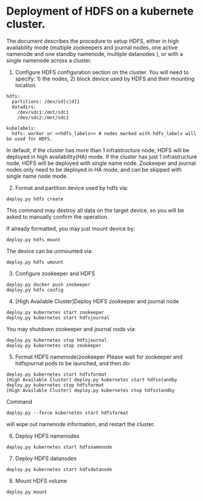 # Deployment of HDFS on a kubernete cluster. 

The document describes the procedure to setup HDFS, either in high availability mode (multiple zookeepers and journal nodes, one active namenode and one standby namenode, multiple datanodes ), or with a single namenode across a cluster. 

1. Configure HDFS configuration section on the cluster. 
  You will need to specify: 1) the nodes, 2) block device used by HDFS and their mounting location. 
  
  ```
  hdfs:
    partitions: /dev/sd[c|d]1
    datadirs:
      /dev/sdc1:/mnt/sdc1
      /dev/sdc2:/mnt/sdc2

  kubelabels:
    hdfs: worker or <<hdfs_labels>> # nodes marked with hdfs_labels will be used for HDFS. 
  ```
  In default, if the cluster has more than 1 infrastructure node, HDFS will be deployed in high availability(HA) mode. If the cluster has just 1 infrastructure node, HDFS will be deployed with single name node. Zookeeper and journal nodes only need to be deployed in HA mode, and can be skipped with single name node mode. 

2. Format and partition device used by hdfs via:
  ```
  deploy.py hdfs create 
  ```
  This command may destroy all data on the target device, so you will be asked to manually confirm the operation. 

  If already formatted, you may just mount device by:
  ```
  deploy.py hdfs mount
  ```
  The device can be unmounted via:
  ```
  deploy.py hdfs umount
  ```

3. Configure zookeeper and HDFS
  ```
  deploy.py docker push zookeeper
  deploy.py hdfs config
  ```

4. [High Available Cluster]Deploy HDFS zookeeper and journal node
  ```
  deploy.py kubernetes start zookeeper
  deploy.py kubernetes start hdfsjournal
  ```
  You may shutdown zookeeper and journal node via:
  ```
  deploy.py kubernetes stop hdfsjournal
  deploy.py kubernetes stop zookeeper
  ```

5. Format HDFS namenode/zookeeper
  Please wait for zookeeper and hdfsjournal pods to be launched, and then do:
  ```
  deploy.py kubernetes start hdfsformat
  [High Available Cluster] deploy.py kubernetes start hdfsstandby
  deploy.py kubernetes stop hdfsformat
  [High Available Cluster] deploy.py kubernetes stop hdfsstandby
  ```
  Command 
  ```
  deploy.py --force kubernetes start hdfsformat
  ```
  will wipe out namenode information, and restart the cluster. 


6. Deploy HDFS namenodes
  ```
  deploy.py kubernetes start hdfsnamenode
  ```
7. Deploy HDFS datanodes
  ```
  deploy.py kubernetes start hdfsdatanode
  ```
8. Mount HDFS volume
  ```
  deploy.py mount
  ```
